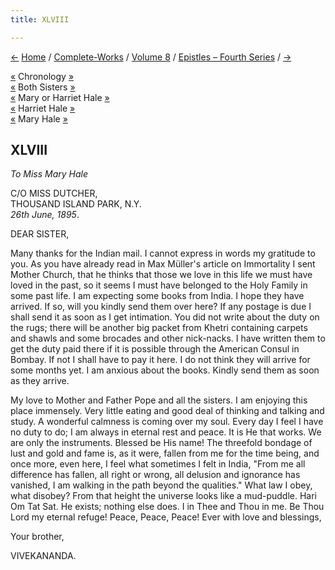 ```yaml
---
title: XLVIII

---
```

<div>

[←](047_sister.htm) [Home](../../../index.htm) /
[Complete-Works](../../complete_works.htm) / [Volume
8](../volume_8_contents.htm) / [Epistles – Fourth
Series](epistles_fourth_series_contents.htm) / [→](049_friend.htm)

  

[«](047_sister.htm) Chronology
[»](../../volume_5/epistles_first_series/043_alasinga.htm)  
[«](042_babies.htm) Both Sisters [»](073_sisters.htm)  
[«](047_sister.htm) Mary or Harriet Hale [»](067_sister.htm)  
[«](042_babies.htm) Harriet Hale [»](073_sisters.htm)  
[«](047_sister.htm) Mary Hale [»](067_sister.htm)

## XLVIII

*To Miss Mary Hale*

C/O MISS DUTCHER,  
THOUSAND ISLAND PARK, N.Y.  
*26th June, 1895*.

DEAR SISTER,

Many thanks for the Indian mail. I cannot express in words my gratitude
to you. As you have already read in Max Müller's article on Immortality
I sent Mother Church, that he thinks that those we love in this life we
must have loved in the past, so it seems I must have belonged to the
Holy Family in some past life. I am expecting some books from India. I
hope they have arrived. If so, will you kindly send them over here? If
any postage is due I shall send it as soon as I get intimation. You did
not write about the duty on the rugs; there will be another big packet
from Khetri containing carpets and shawls and some brocades and other
nick-nacks. I have written them to get the duty paid there if it is
possible through the American Consul in Bombay. If not I shall have to
pay it here. I do not think they will arrive for some months yet. I am
anxious about the books. Kindly send them as soon as they arrive.

My love to Mother and Father Pope and all the sisters. I am enjoying
this place immensely. Very little eating and good deal of thinking and
talking and study. A wonderful calmness is coming over my soul. Every
day I feel I have no duty to do; I am always in eternal rest and peace.
It is He that works. We are only the instruments. Blessed be His name!
The threefold bondage of lust and gold and fame is, as it were, fallen
from me for the time being, and once more, even here, I feel what
sometimes I felt in India, "From me all difference has fallen, all right
or wrong, all delusion and ignorance has vanished, I am walking in the
path beyond the qualities." What law I obey, what disobey? From that
height the universe looks like a mud-puddle. Hari Om Tat Sat. He exists;
nothing else does. I in Thee and Thou in me. Be Thou Lord my eternal
refuge! Peace, Peace, Peace! Ever with love and blessings, 

Your brother,

VIVEKANANDA.

</div>

